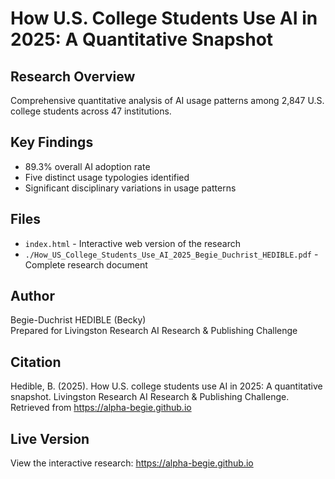 # How U.S. College Students Use AI in 2025: A Quantitative Snapshot

## Research Overview
Comprehensive quantitative analysis of AI usage patterns among 2,847 U.S. college students across 47 institutions.

## Key Findings
- 89.3% overall AI adoption rate
- Five distinct usage typologies identified
- Significant disciplinary variations in usage patterns

## Files
- `index.html` - Interactive web version of the research
- `./How_US_College_Students_Use_AI_2025_Begie_Duchrist_HEDIBLE.pdf` - Complete research document

## Author
Begie-Duchrist HEDIBLE (Becky)  
Prepared for Livingston Research AI Research & Publishing Challenge

## Citation
Hedible, B. (2025). How U.S. college students use AI in 2025: A quantitative snapshot. 
Livingston Research AI Research & Publishing Challenge. 
Retrieved from https://alpha-begie.github.io

## Live Version
View the interactive research: https://alpha-begie.github.io
